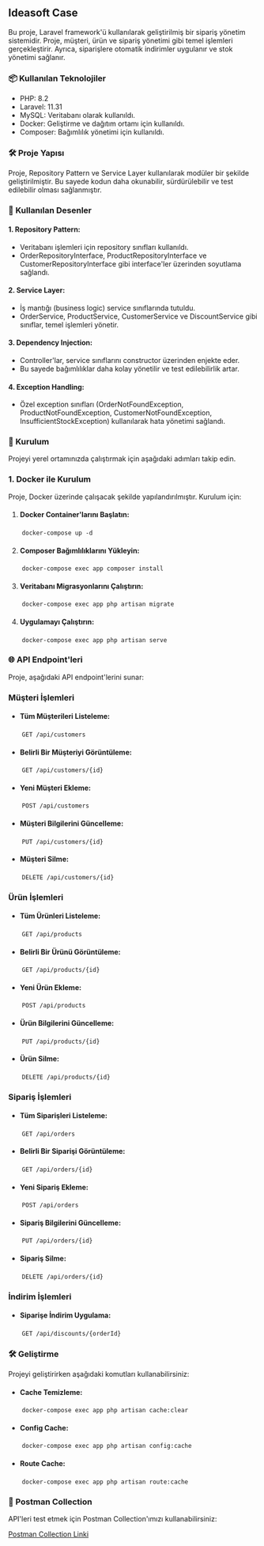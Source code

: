 ## Ideasoft Case
Bu proje, Laravel framework'ü kullanılarak geliştirilmiş bir sipariş yönetim sistemidir. Proje, müşteri, ürün ve sipariş yönetimi gibi temel işlemleri gerçekleştirir. Ayrıca, siparişlere otomatik indirimler uygulanır ve stok yönetimi sağlanır.

### 📦 Kullanılan Teknolojiler
- PHP: 8.2
- Laravel: 11.31
- MySQL: Veritabanı olarak kullanıldı.
- Docker: Geliştirme ve dağıtım ortamı için kullanıldı.
- Composer: Bağımlılık yönetimi için kullanıldı.

### 🛠️ Proje Yapısı
Proje, Repository Pattern ve Service Layer kullanılarak modüler bir şekilde geliştirilmiştir. Bu sayede kodun daha okunabilir, sürdürülebilir ve test edilebilir olması sağlanmıştır.

### 🧩 Kullanılan Desenler
#### 1. Repository Pattern:
- Veritabanı işlemleri için repository sınıfları kullanıldı.
- OrderRepositoryInterface, ProductRepositoryInterface ve CustomerRepositoryInterface gibi interface'ler üzerinden soyutlama sağlandı.

#### 2. Service Layer:
- İş mantığı (business logic) service sınıflarında tutuldu.
- OrderService, ProductService, CustomerService ve DiscountService gibi sınıflar, temel işlemleri yönetir.

#### 3. Dependency Injection:
- Controller'lar, service sınıflarını constructor üzerinden enjekte eder.
- Bu sayede bağımlılıklar daha kolay yönetilir ve test edilebilirlik artar.

#### 4. Exception Handling:
- Özel exception sınıfları (OrderNotFoundException, ProductNotFoundException, CustomerNotFoundException, InsufficientStockException) kullanılarak hata yönetimi sağlandı.

### 🚀 Kurulum
Projeyi yerel ortamınızda çalıştırmak için aşağıdaki adımları takip edin.

### 1. Docker ile Kurulum
Proje, Docker üzerinde çalışacak şekilde yapılandırılmıştır. Kurulum için:

1. #### Docker Container'larını Başlatın:
&nbsp;&nbsp;&nbsp;&nbsp;&nbsp;&nbsp;&nbsp;`docker-compose up -d`

2. #### Composer Bağımlılıklarını Yükleyin:
&nbsp;&nbsp;&nbsp;&nbsp;&nbsp;&nbsp;&nbsp;`docker-compose exec app composer install`

3. #### Veritabanı Migrasyonlarını Çalıştırın:
&nbsp;&nbsp;&nbsp;&nbsp;&nbsp;&nbsp;&nbsp;`docker-compose exec app php artisan migrate`

4. #### Uygulamayı Çalıştırın:
&nbsp;&nbsp;&nbsp;&nbsp;&nbsp;&nbsp;&nbsp;`docker-compose exec app php artisan serve`

### 🌐 API Endpoint'leri
Proje, aşağıdaki API endpoint'lerini sunar:

### Müşteri İşlemleri
* #### Tüm Müşterileri Listeleme:
&nbsp;&nbsp;&nbsp;&nbsp;&nbsp;&nbsp;&nbsp;`GET /api/customers`

* #### Belirli Bir Müşteriyi Görüntüleme:
&nbsp;&nbsp;&nbsp;&nbsp;&nbsp;&nbsp;&nbsp;`GET /api/customers/{id}`

* #### Yeni Müşteri Ekleme:
&nbsp;&nbsp;&nbsp;&nbsp;&nbsp;&nbsp;&nbsp;`POST /api/customers`

* #### Müşteri Bilgilerini Güncelleme:
&nbsp;&nbsp;&nbsp;&nbsp;&nbsp;&nbsp;&nbsp;`PUT /api/customers/{id}`

* #### Müşteri Silme:
&nbsp;&nbsp;&nbsp;&nbsp;&nbsp;&nbsp;&nbsp;`DELETE /api/customers/{id}`

### Ürün İşlemleri
* #### Tüm Ürünleri Listeleme:
&nbsp;&nbsp;&nbsp;&nbsp;&nbsp;&nbsp;&nbsp;`GET /api/products`

* #### Belirli Bir Ürünü Görüntüleme:
&nbsp;&nbsp;&nbsp;&nbsp;&nbsp;&nbsp;&nbsp;`GET /api/products/{id}`

* #### Yeni Ürün Ekleme:
&nbsp;&nbsp;&nbsp;&nbsp;&nbsp;&nbsp;&nbsp;`POST /api/products`

* #### Ürün Bilgilerini Güncelleme:
&nbsp;&nbsp;&nbsp;&nbsp;&nbsp;&nbsp;&nbsp;`PUT /api/products/{id}`

* #### Ürün Silme:
&nbsp;&nbsp;&nbsp;&nbsp;&nbsp;&nbsp;&nbsp;`DELETE /api/products/{id}`

### Sipariş İşlemleri
* #### Tüm Siparişleri Listeleme:
&nbsp;&nbsp;&nbsp;&nbsp;&nbsp;&nbsp;&nbsp;`GET /api/orders`

* #### Belirli Bir Siparişi Görüntüleme:
&nbsp;&nbsp;&nbsp;&nbsp;&nbsp;&nbsp;&nbsp;`GET /api/orders/{id}`

* #### Yeni Sipariş Ekleme:
&nbsp;&nbsp;&nbsp;&nbsp;&nbsp;&nbsp;&nbsp;`POST /api/orders`

* #### Sipariş Bilgilerini Güncelleme:
&nbsp;&nbsp;&nbsp;&nbsp;&nbsp;&nbsp;&nbsp;`PUT /api/orders/{id}`

* #### Sipariş Silme:
&nbsp;&nbsp;&nbsp;&nbsp;&nbsp;&nbsp;&nbsp;`DELETE /api/orders/{id}`

### İndirim İşlemleri
* #### Siparişe İndirim Uygulama:
&nbsp;&nbsp;&nbsp;&nbsp;&nbsp;&nbsp;&nbsp;`GET /api/discounts/{orderId}`


### 🛠️ Geliştirme
Projeyi geliştirirken aşağıdaki komutları kullanabilirsiniz:

* #### Cache Temizleme:
&nbsp;&nbsp;&nbsp;&nbsp;&nbsp;&nbsp;&nbsp;`docker-compose exec app php artisan cache:clear`

* #### Config Cache:
&nbsp;&nbsp;&nbsp;&nbsp;&nbsp;&nbsp;&nbsp;`docker-compose exec app php artisan config:cache`

* #### Route Cache:
&nbsp;&nbsp;&nbsp;&nbsp;&nbsp;&nbsp;&nbsp;`docker-compose exec app php artisan route:cache`

### 🚀 Postman Collection

API'leri test etmek için Postman Collection'ımızı kullanabilirsiniz:

[Postman Collection Linki](IDEASOFT-APP.postman_collection)
